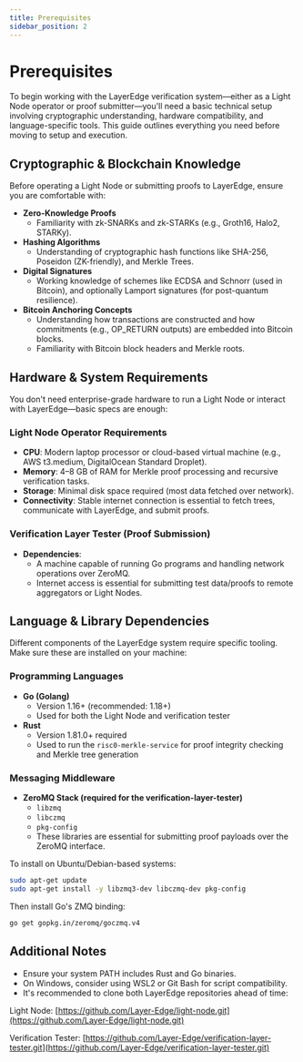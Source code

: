 ```yaml
---
title: Prerequisites
sidebar_position: 2
---
```


# Prerequisites

To begin working with the LayerEdge verification system—either as a Light Node operator or proof submitter—you'll need a basic technical setup involving cryptographic understanding, hardware compatibility, and language-specific tools. This guide outlines everything you need before moving to setup and execution.

## Cryptographic & Blockchain Knowledge

Before operating a Light Node or submitting proofs to LayerEdge, ensure you are comfortable with:

* **Zero-Knowledge Proofs**
   * Familiarity with zk-SNARKs and zk-STARKs (e.g., Groth16, Halo2, STARKy).
* **Hashing Algorithms**
   * Understanding of cryptographic hash functions like SHA-256, Poseidon (ZK-friendly), and Merkle Trees.
* **Digital Signatures**
   * Working knowledge of schemes like ECDSA and Schnorr (used in Bitcoin), and optionally Lamport signatures (for post-quantum resilience).
* **Bitcoin Anchoring Concepts**
   * Understanding how transactions are constructed and how commitments (e.g., OP_RETURN outputs) are embedded into Bitcoin blocks.
   * Familiarity with Bitcoin block headers and Merkle roots.

## Hardware & System Requirements

You don't need enterprise-grade hardware to run a Light Node or interact with LayerEdge—basic specs are enough:

### Light Node Operator Requirements

* **CPU**: Modern laptop processor or cloud-based virtual machine (e.g., AWS t3.medium, DigitalOcean Standard Droplet).
* **Memory**: 4–8 GB of RAM for Merkle proof processing and recursive verification tasks.
* **Storage**: Minimal disk space required (most data fetched over network).
* **Connectivity**: Stable internet connection is essential to fetch trees, communicate with LayerEdge, and submit proofs.

### Verification Layer Tester (Proof Submission)

* **Dependencies**:
   * A machine capable of running Go programs and handling network operations over ZeroMQ.
   * Internet access is essential for submitting test data/proofs to remote aggregators or Light Nodes.

## Language & Library Dependencies

Different components of the LayerEdge system require specific tooling. Make sure these are installed on your machine:

### Programming Languages

* **Go (Golang)**
   * Version 1.16+ (recommended: 1.18+)
   * Used for both the Light Node and verification tester
* **Rust**
   * Version 1.81.0+ required
   * Used to run the `risc0-merkle-service` for proof integrity checking and Merkle tree generation

### Messaging Middleware

* **ZeroMQ Stack (required for the verification-layer-tester)**
   * `libzmq`
   * `libczmq`
   * `pkg-config`
   * These libraries are essential for submitting proof payloads over the ZeroMQ interface.

To install on Ubuntu/Debian-based systems:
```bash
sudo apt-get update
sudo apt-get install -y libzmq3-dev libczmq-dev pkg-config
```

Then install Go's ZMQ binding:
```bash
go get gopkg.in/zeromq/goczmq.v4
```

## Additional Notes

* Ensure your system PATH includes Rust and Go binaries.
* On Windows, consider using WSL2 or Git Bash for script compatibility.
* It's recommended to clone both LayerEdge repositories ahead of time:

Light Node: [https://github.com/Layer-Edge/light-node.git](https://github.com/Layer-Edge/light-node.git)

Verification Tester: [https://github.com/Layer-Edge/verification-layer-tester.git](https://github.com/Layer-Edge/verification-layer-tester.git) 